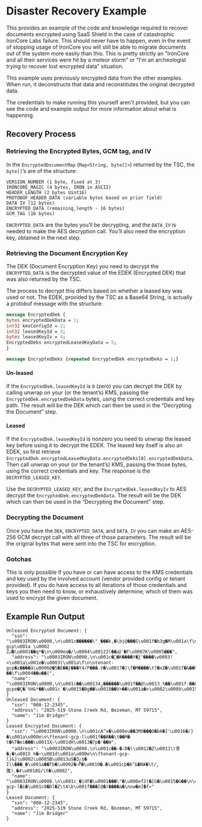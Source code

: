 # Disaster Recovery Example
This provides an example of the code and knowledge required to recover documents encrypted using SaaS Shield in the case of catastrophic IronCore Labs failure. This should never have to happen, even in the event of stopping usage of IronCore you will still be able to migrate documents out of the system more easily than this. This is pretty strictly an "IronCore and all their services were hit by a meteor storm" or "I'm an archeologist trying to recover lost encrypted data" situation.

This example uses previously encrypted data from the other examples. When run, it deconstructs that data and reconstitutes the original decrypted data.

The credentials to make running this yourself aren't provided, but you can see the code and example output for more information about what is happening.

## Recovery Process

### Retrieving the Encrypted Bytes, GCM tag, and IV
In the `EncryptedDocumentMap` (`Map<String, byte[]>`) returned by the TSC, the `byte[]`’s are of the structure:

```
VERSION_NUMBER (1 byte, fixed at 3)
IRONCORE_MAGIC (4 bytes, IRON in ASCII)
HEADER_LENGTH (2 bytes Uint16)
PROTOBUF_HEADER_DATA (variable bytes based on prior field)
DATA IV (12 bytes)
ENCRYPTED_DATA (remaining_length - 16 bytes)
GCM_TAG (16 bytes)
```

`ENCRYPTED_DATA` are the bytes you’ll be decrypting, and the `DATA_IV` is needed to make the AES decryption call. You’ll also need the encryption key, obtained in the next step.

### Retrieving the Document Encryption Key
The DEK (Document Encryption Key) you need to decrypt the `ENCRYPTED_DATA` is the decrypted value of the EDEK (Encrypted DEK) that was also returned by the TSC.

The process to decrypt this differs based on whether a leased key was used or not.
The EDEK, provided by the TSC as a Base64 String, is actually a protobuf message with the structure:

```protobuf
message EncryptedDek {
bytes encryptedDekData = 1;
int32 kmsConfigId = 2;
int32 leasedKeyId = 3;
bytes leasedKeyIv = 4;
EncryptedDeks encryptedLeasedKeyData = 5;
}

message EncryptedDeks {repeated EncryptedDek encryptedDeks = 1;}
```

#### Un-leased
If the `EncryptedDek.leasedKeyId` is `0` (zero) you can decrypt the DEK by calling unwrap on your (or the tenant’s) KMS, passing the `EncryptedDek.encryptedDekData` bytes, using the correct credentials and key path. The result will be the DEK which can then be used in the “Decrypting the Document” step. 

#### Leased
If the `EncryptedDek.leasedKeyId` is nonzero you need to unwrap the leased key before using it to decrypt the EDEK. The leased key itself is also an EDEK, so first retrieve `EncryptedDek.encryptedLeasedKeyData.encryptedDeks[0].encryptedDekData`. Then call unwrap on your (or the tenant’s) KMS, passing the those bytes, using the correct credentials and key. The response is the `DECRYPTED_LEASED_KEY`.

Use the `DECRYPTED_LEASED_KEY`, and the `EncryptedDek.leasedKeyIv` to AES decrypt the `EncryptedDek.encryptedDekData`. The result will be the DEK which can then be used in the “Decrypting the Document” step.

### Decrypting the Document
Once you have the `DEK`, `ENCRYPTED_DATA`, and `DATA_IV` you can make an AES-256 GCM decrypt call with all three of those parameters. The result will be the original bytes that were sent into the TSC for encryption.

### Gotchas
This is only possible if you have or can have access to the KMS credentials and key used by the involved account (vendor provided config or tenant provided). If you do have access to all iterations of those credentials and keys you then need to know, or exhaustively determine, which of them was used to encrypt the given document.


## Example Run Output
```console
Unleased Encrypted Document: {
  "ssn": "\u0003IRON\u0000,\n\u001c������\"_���k,�\bj@���S\u001f�b3g�M\u001a\f\n\ntenant-gcp\u001a \u0002 Zک�\u0001��q*�\n\u000eq�/\u0004\u00122(��؋@ʹ�F\u0007K\u0005���",
  "address": "\u0003IRON\u0000,\n\u001c��K����Y�Ѯ'����\u0003!<\u001a\u001e�\u0003(\u001a\f\n\ntenant-gcp�i����ā\u0006@�5�E��ϝ���Y4/P���.V�\u0017�|\f�M����\t7�xƵ�\u001f�&��Գ}��\f\u0004��u��|",
  "name": "\u0003IRON\u0000,\n\u001c��\u0013ر4������\u001f��@\u0013_%��\u001f:��&\u001a\f\n\ntenant-gcpe�Ҫ�`%H&*��\u001c`�\u0015�Bg��\u0018��V>��\u001a�>\u0002\u000b\u0015\n�f"
}
Unleased Document: {
  "ssn": "000-12-2345",
  "address": "2825-519 Stone Creek Rd, Bozeman, MT 59715",
  "name": "Jim Bridger"
}
Leased Encrypted Document: {
  "ssn": "\u0003IRON\u0000.\n\u001cA^x�\u000eu��3MU���O�bA�]˺\u0016�/}�\u001a\u000e\n\ftenant-gcp-l\u001f��Ⱥ��\t��M� t�%T�ei���\u0011Ҳ~\u001dH\u0013�7p�'��W",
  "address": "\u0003IRON\u0000.\n\u001c��-�:D�(\u0012�Z\u0011\r퓽�;�\u0015 h�~\u001d\u001a\u000e\n\ftenant-gcp-l}&]\u0002\u0005Ш\u0013uS�ݝ3$� I\\���_�\u001a��Tb�\u0002�ހP�\u0010�.�\u001cϸ�6^&�Nӂ�\t/ݫ䕇!.�4\u0010Q/\t�\u0002",
  "name": "\u0003IRON\u0000.\n\u001c_�|dF�\u0001���\"�\u000ef2(�[G�\u0015�G��\n\u0018�\u001a\u000e\n\ftenant-gcp-l�i�\u001c8�Dl�Z\tA\b\u001f���[Q�)����a�\nאw�m[�f«"
}
Leased Document: {
  "ssn": "000-12-2345",
  "address": "2825-519 Stone Creek Rd, Bozeman, MT 59715",
  "name": "Jim Bridger"
}
```
